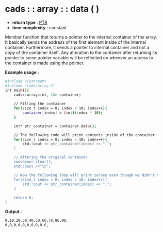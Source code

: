 # cads : : array : : data ( )

 - **return type** : [PTR](../member_types.md)
- **time complexity** : constant

Member function that returns a pointer to the internal container of the array.
It basically sends the address of the first element inside of the internal container. Furthermore, it sends a pointer to internal container and not a copy of the container itself.
Any alteration to the container after returning its pointer to some pointer variable will be reflected on whenver an access to the container is made using the pointer.

**Example usage :**
```sh
#include <iostream>
#include "cads/array.h"
int main(){
	cads::array<int, 10> container;
	
	// Filling the container
	for(size_t index = 0; index < 10; index++){
		container[index] = (int)(index * 10);
	}

	int* ptr_container = container.data();

	// The following code will print contents inside of the container
	for(size_t index = 0; index < 10; index++){
		std::cout << ptr_container[index] << ",";
	}

	// Altering the original container
	container.clear();
	std::cout <<"\n";

	// Now the following loop will print zeroes even though we didn't touch the ptr_container
	for(size_t index = 0; index < 10; index++){
		std::cout << ptr_container[index] << ",";
	}
	
	return 0;
}
```
**Output :**
```sh
0,10,20,30,40,50,60,70,80,90,
0,0,0,0,0,0,0,0,0,0,
```